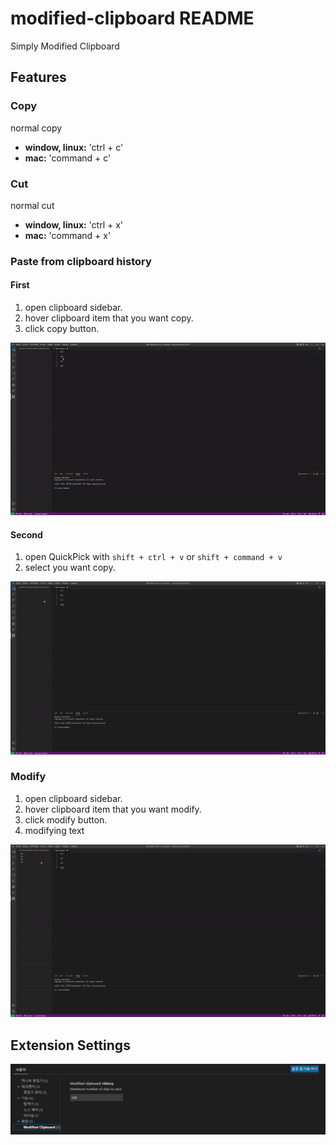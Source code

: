 # modified-clipboard README

Simply Modified Clipboard 

## Features

### Copy
normal copy
* **window, linux:** 'ctrl + c'
* **mac:** 'command + c'

### Cut
normal cut
* **window, linux:** 'ctrl + x'
* **mac:** 'command + x'

### Paste from clipboard history
#### First
1. open clipboard sidebar.
2. hover clipboard item that you want copy.
3. click copy button.

![Alt Text](resources/paste-first.gif)

#### Second
1. open QuickPick with `shift + ctrl + v` or `shift + command + v`
2. select you want copy.

![Alt Text](resources/paste-second.gif)

### Modify
1. open clipboard sidebar.
2. hover clipboard item that you want modify.
3. click modify button.
4. modifying text

![Alt Text](resources/modify.gif)

## Extension Settings
![Alt Text](resources/configuration.PNG)
